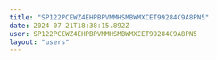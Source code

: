 ```yaml
---
title: "SP122PCEWZ4EHPBPVMMHSMBWMXCET99284C9A8PN5"
date: 2024-07-21T18:38:15.892Z
user: SP122PCEWZ4EHPBPVMMHSMBWMXCET99284C9A8PN5
layout: "users"
---
```

    